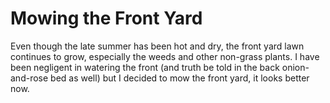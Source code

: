 # Mowing the Front Yard
Even though the late summer has been hot and dry, the front yard
lawn continues to grow, especially the weeds and other non-grass
plants. I have been negligent in watering the front (and truth 
be told in the back onion-and-rose bed as well) but I decided
to mow the front yard, it looks better now.


